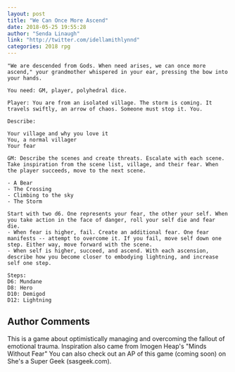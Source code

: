 ```yaml
---
layout: post
title: "We Can Once More Ascend"
date: 2018-05-25 19:55:28
author: "Senda Linaugh"
link: "http://twitter.com/idellamithlynnd"
categories: 2018 rpg
---
```

```
"We are descended from Gods. When need arises, we can once more ascend," your grandmother whispered in your ear, pressing the bow into your hands.

You need: GM, player, polyhedral dice.

Player: You are from an isolated village. The storm is coming. It travels swiftly, an arrow of chaos. Someone must stop it. You.

Describe:

Your village and why you love it
You, a normal villager
Your fear

GM: Describe the scenes and create threats. Escalate with each scene. Take inspiration from the scene list, village, and their fear. When the player succeeds, move to the next scene.

- A Bear
- The Crossing
- Climbing to the sky
- The Storm

Start with two d6. One represents your fear, the other your self. When you take action in the face of danger, roll your self die and fear die. 
- When fear is higher, fail. Create an additional fear. One fear manifests -- attempt to overcome it. If you fail, move self down one step. Either way, move forward with the scene.
- When self is higher, succeed, and ascend. With each ascension, describe how you become closer to embodying lightning, and increase self one step. 

Steps:
D6: Mundane
D8: Hero
D10: Demigod
D12: Lightning
```
## Author Comments 

This is a game about optimistically managing and overcoming the fallout of emotional trauma. Inspiration also came from Imogen Heap's "Minds Without Fear"
You can also check out an AP of this game (coming soon) on She's a Super Geek (sasgeek.com).
